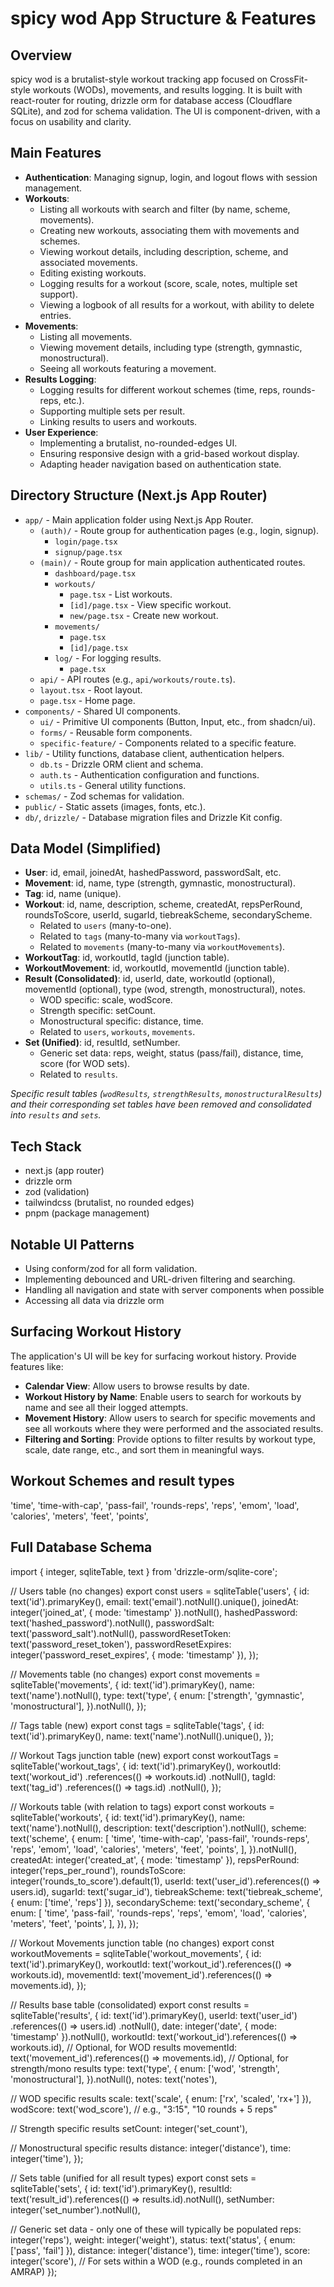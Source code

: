 # spicy wod App Structure & Features

## Overview

spicy wod is a brutalist-style workout tracking app focused on CrossFit-style workouts (WODs), movements, and results logging. It is built with react-router for routing, drizzle orm for database access (Cloudflare SQLite), and zod for schema validation. The UI is component-driven, with a focus on usability and clarity.

## Main Features

- **Authentication**: Managing signup, login, and logout flows with session management.
- **Workouts**:
  - Listing all workouts with search and filter (by name, scheme, movements).
  - Creating new workouts, associating them with movements and schemes.
  - Viewing workout details, including description, scheme, and associated movements.
  - Editing existing workouts.
  - Logging results for a workout (score, scale, notes, multiple set support).
  - Viewing a logbook of all results for a workout, with ability to delete entries.
- **Movements**:
  - Listing all movements.
  - Viewing movement details, including type (strength, gymnastic, monostructural).
  - Seeing all workouts featuring a movement.
- **Results Logging**:
  - Logging results for different workout schemes (time, reps, rounds-reps, etc.).
  - Supporting multiple sets per result.
  - Linking results to users and workouts.
- **User Experience**:
  - Implementing a brutalist, no-rounded-edges UI.
  - Ensuring responsive design with a grid-based workout display.
  - Adapting header navigation based on authentication state.

## Directory Structure (Next.js App Router)

- `app/` - Main application folder using Next.js App Router.
  - `(auth)/` - Route group for authentication pages (e.g., login, signup).
    - `login/page.tsx`
    - `signup/page.tsx`
  - `(main)/` - Route group for main application authenticated routes.
    - `dashboard/page.tsx`
    - `workouts/`
      - `page.tsx` - List workouts.
      - `[id]/page.tsx` - View specific workout.
      - `new/page.tsx` - Create new workout.
    - `movements/`
      - `page.tsx`
      - `[id]/page.tsx`
    - `log/` - For logging results.
      - `page.tsx`
  - `api/` - API routes (e.g., `api/workouts/route.ts`).
  - `layout.tsx` - Root layout.
  - `page.tsx` - Home page.
- `components/` - Shared UI components.
  - `ui/` - Primitive UI components (Button, Input, etc., from shadcn/ui).
  - `forms/` - Reusable form components.
  - `specific-feature/` - Components related to a specific feature.
- `lib/` - Utility functions, database client, authentication helpers.
  - `db.ts` - Drizzle ORM client and schema.
  - `auth.ts` - Authentication configuration and functions.
  - `utils.ts` - General utility functions.
- `schemas/` - Zod schemas for validation.
- `public/` - Static assets (images, fonts, etc.).
- `db/`, `drizzle/` - Database migration files and Drizzle Kit config.

## Data Model (Simplified)

- **User**: id, email, joinedAt, hashedPassword, passwordSalt, etc.
- **Movement**: id, name, type (strength, gymnastic, monostructural).
- **Tag**: id, name (unique).
- **Workout**: id, name, description, scheme, createdAt, repsPerRound, roundsToScore, userId, sugarId, tiebreakScheme, secondaryScheme.
  - Related to `users` (many-to-one).
  - Related to `tags` (many-to-many via `workoutTags`).
  - Related to `movements` (many-to-many via `workoutMovements`).
- **WorkoutTag**: id, workoutId, tagId (junction table).
- **WorkoutMovement**: id, workoutId, movementId (junction table).
- **Result (Consolidated)**: id, userId, date, workoutId (optional), movementId (optional), type (wod, strength, monostructural), notes.
  - WOD specific: scale, wodScore.
  - Strength specific: setCount.
  - Monostructural specific: distance, time.
  - Related to `users`, `workouts`, `movements`.
- **Set (Unified)**: id, resultId, setNumber.
  - Generic set data: reps, weight, status (pass/fail), distance, time, score (for WOD sets).
  - Related to `results`.

_Specific result tables (`wodResults`, `strengthResults`, `monostructuralResults`) and their corresponding set tables have been removed and consolidated into `results` and `sets`._

## Tech Stack

- next.js (app router)
- drizzle orm 
- zod (validation)
- tailwindcss (brutalist, no rounded edges)
- pnpm (package management)

## Notable UI Patterns

- Using conform/zod for all form validation.
- Implementing debounced and URL-driven filtering and searching.
- Handling all navigation and state with server components when possible
- Accessing all data via drizzle orm

## Surfacing Workout History

The application's UI will be key for surfacing workout history. Provide features like:

- **Calendar View**: Allow users to browse results by date.
- **Workout History by Name**: Enable users to search for workouts by name and see all their logged attempts.
- **Movement History**: Allow users to search for specific movements and see all workouts where they were performed and the associated results.
- **Filtering and Sorting**: Provide options to filter results by workout type, scale, date range, etc., and sort them in meaningful ways.

## Workout Schemes and result types

'time',
'time-with-cap',
'pass-fail',
'rounds-reps',
'reps',
'emom',
'load',
'calories',
'meters',
'feet',
'points',


## Full Database Schema
import { integer, sqliteTable, text } from 'drizzle-orm/sqlite-core';

// Users table (no changes)
export const users = sqliteTable('users', {
  id: text('id').primaryKey(),
  email: text('email').notNull().unique(),
  joinedAt: integer('joined_at', { mode: 'timestamp' }).notNull(),
  hashedPassword: text('hashed_password').notNull(),
  passwordSalt: text('password_salt').notNull(),
  passwordResetToken: text('password_reset_token'),
  passwordResetExpires: integer('password_reset_expires', { mode: 'timestamp' }),
});

// Movements table (no changes)
export const movements = sqliteTable('movements', {
  id: text('id').primaryKey(),
  name: text('name').notNull(),
  type: text('type', {
    enum: ['strength', 'gymnastic', 'monostructural'],
  }).notNull(),
});

// Tags table (new)
export const tags = sqliteTable('tags', {
  id: text('id').primaryKey(),
  name: text('name').notNull().unique(),
});

// Workout Tags junction table (new)
export const workoutTags = sqliteTable('workout_tags', {
  id: text('id').primaryKey(),
  workoutId: text('workout_id')
    .references(() => workouts.id)
    .notNull(),
  tagId: text('tag_id')
    .references(() => tags.id)
    .notNull(),
});

// Workouts table (with relation to tags)
export const workouts = sqliteTable('workouts', {
  id: text('id').primaryKey(),
  name: text('name').notNull(),
  description: text('description').notNull(),
  scheme: text('scheme', {
    enum: [
      'time',
      'time-with-cap',
      'pass-fail',
      'rounds-reps',
      'reps',
      'emom',
      'load',
      'calories',
      'meters',
      'feet',
      'points',
    ],
  }).notNull(),
  createdAt: integer('created_at', { mode: 'timestamp' }),
  repsPerRound: integer('reps_per_round'),
  roundsToScore: integer('rounds_to_score').default(1),
  userId: text('user_id').references(() => users.id),
  sugarId: text('sugar_id'),
  tiebreakScheme: text('tiebreak_scheme', { enum: ['time', 'reps'] }),
  secondaryScheme: text('secondary_scheme', {
    enum: [
      'time',
      'pass-fail',
      'rounds-reps',
      'reps',
      'emom',
      'load',
      'calories',
      'meters',
      'feet',
      'points',
    ],
  }),
});

// Workout Movements junction table (no changes)
export const workoutMovements = sqliteTable('workout_movements', {
  id: text('id').primaryKey(),
  workoutId: text('workout_id').references(() => workouts.id),
  movementId: text('movement_id').references(() => movements.id),
});

// Results base table (consolidated)
export const results = sqliteTable('results', {
  id: text('id').primaryKey(),
  userId: text('user_id')
    .references(() => users.id)
    .notNull(),
  date: integer('date', { mode: 'timestamp' }).notNull(),
  workoutId: text('workout_id').references(() => workouts.id), // Optional, for WOD results
  movementId: text('movement_id').references(() => movements.id), // Optional, for strength/mono results
  type: text('type', {
    enum: ['wod', 'strength', 'monostructural'],
  }).notNull(),
  notes: text('notes'),

  // WOD specific results
  scale: text('scale', { enum: ['rx', 'scaled', 'rx+'] }),
  wodScore: text('wod_score'), // e.g., "3:15", "10 rounds + 5 reps"

  // Strength specific results
  setCount: integer('set_count'),

  // Monostructural specific results
  distance: integer('distance'),
  time: integer('time'),
});

// Sets table (unified for all result types)
export const sets = sqliteTable('sets', {
  id: text('id').primaryKey(),
  resultId: text('result_id').references(() => results.id).notNull(),
  setNumber: integer('set_number').notNull(),

  // Generic set data - only one of these will typically be populated
  reps: integer('reps'),
  weight: integer('weight'),
  status: text('status', { enum: ['pass', 'fail'] }),
  distance: integer('distance'),
  time: integer('time'),
  score: integer('score'), // For sets within a WOD (e.g., rounds completed in an AMRAP)
});
